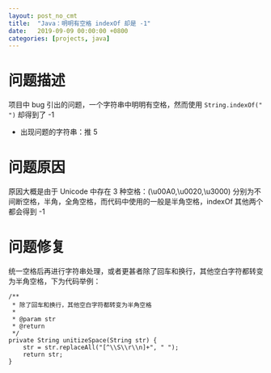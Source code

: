 ```yaml
---
layout: post_no_cmt
title:  "Java：明明有空格 indexOf 却是 -1"
date:   2019-09-09 00:00:00 +0800
categories: [projects, java]
---
```


# 问题描述
项目中 bug 引出的问题，一个字符串中明明有空格，然而使用 `String.indexOf(" ")` 却得到了 -1

- 出现问题的字符串：推 5


# 问题原因
原因大概是由于 Unicode 中存在 3 种空格：(\u00A0,\u0020,\u3000) 分别为不间断空格，半角，全角空格，而代码中使用的一般是半角空格，indexOf 其他两个都会得到 -1

# 问题修复
统一空格后再进行字符串处理，或者更甚者除了回车和换行，其他空白字符都转变为半角空格，下为代码举例：

```
/**
 * 除了回车和换行，其他空白字符都转变为半角空格
 *
 * @param str
 * @return
 */
private String unitizeSpace(String str) {
    str = str.replaceAll("[^\\S\\r\\n]+", " ");
    return str;
}
```
